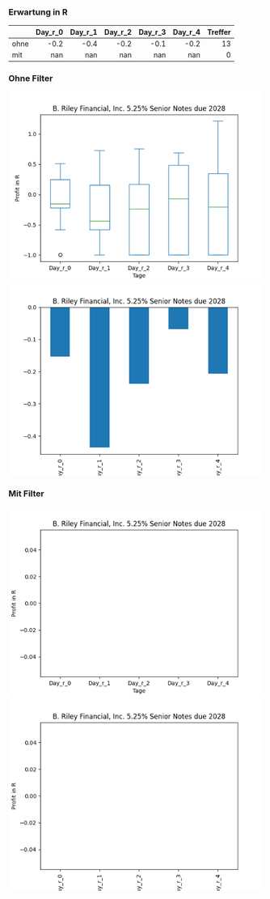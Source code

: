 ### Erwartung in R
|      |   Day_r_0 |   Day_r_1 |   Day_r_2 |   Day_r_3 |   Day_r_4 |   Treffer |
|:-----|----------:|----------:|----------:|----------:|----------:|----------:|
| ohne |      -0.2 |      -0.4 |      -0.2 |      -0.1 |      -0.2 |        13 |
| mit  |     nan   |     nan   |     nan   |     nan   |     nan   |         0 |

### Ohne Filter
![image info](./data/RILYZ_box_all.png)
![image info](./data/RILYZ_median_all.png)

### Mit Filter
![image info](./data/RILYZ_box_filtered.png)
![image info](./data/RILYZ_median_filtered.png)